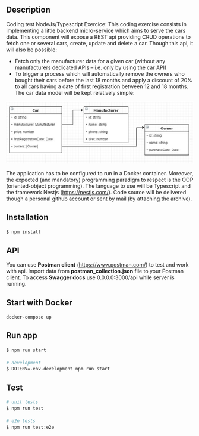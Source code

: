 ## Description

Coding test
NodeJs/Typescript
Exercice:
This coding exercise consists in implementing a little backend micro-service which aims to serve the cars
data.
This component will expose a REST api providing CRUD operations to fetch one or several cars, create,
update and delete a car. Though this api, it will also be possible:
- Fetch only the manufacturer data for a given car (without any manufacturers dedicated APIs – i.e.
only by using the car API)
- To trigger a process which will automatically remove the owners who bought their cars before the last
18 months and apply a discount of 20% to all cars having a date of first registration between 12 and
18 months.
The car data model will be kept relatively simple: 

![Screenshot](data-model.png)

The application has to be configured to run in a Docker container. Moreover, the expected (and
mandatory) programming paradigm to respect is the OOP (oriented-object programming).
The language to use will be Typescript and the framework Nestjs (https://nestjs.com/).
Code source will be delivered though a personal github account or sent by mail (by attaching the archive). 

## Installation

```bash
$ npm install
```
## API

You can use **Postman client** (https://www.postman.com/) to test and work with api. Import data from **postman_collection.json** file to your Postman client.
To access **Swagger docs** use 0.0.0.0:3000/api while server is running.

## Start with Docker
```bash
docker-compose up
```

## Run app

```bash
$ npm run start

# development
$ DOTENV=.env.development npm run start
```

## Test

```bash
# unit tests
$ npm run test

# e2e tests
$ npm run test:e2e
```
